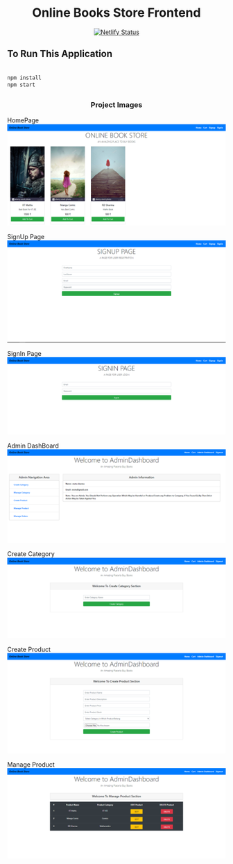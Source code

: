 <h1 align="center"> Online Books Store Frontend </h1>

<div align="center">

[![Netlify Status](https://api.netlify.com/api/v1/badges/24a3d5e4-deba-4b23-be51-10acc9537b4d/deploy-status)](https://app.netlify.com/sites/elated-kepler-edf536/deploys)

</div>

## To Run This Application 

```

npm install
npm start

```

## <h3 align="center"> <b> Project Images </b> </h3>

HomePage
![HomePage](Image/Home.PNG)

SignUp Page
![SignupPage](Image/Signup.PNG)

SignIn Page
![SigninPage](Image/Signin.PNG)

Admin DashBoard
![Admin Dashboard](Image/AdminDashboard.PNG)

Create Category
![Create Category](Image/CreateCategory.PNG)

<!-- Manage Category Remaining -->

Create Product
![Create Product](Image/createProduct.PNG)

Manage Product
![Manage Product](Image/ManageProduct.PNG)

<!-- Cart Page Remaining -->
